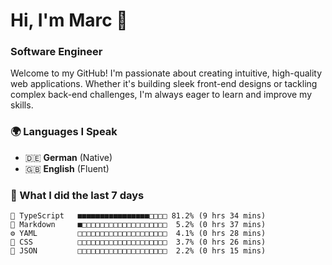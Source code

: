 # Hi, I'm Marc 👋 
### Software Engineer

Welcome to my GitHub! I'm passionate about creating intuitive, high-quality web applications. Whether it's building sleek front-end designs or tackling complex back-end challenges, I'm always eager to learn and improve my skills.  

### 🌍 Languages I Speak  
- 🇩🇪 **German** (Native)  
- 🇬🇧 **English** (Fluent)

### 🤯 What I did the last 7 days

```
🔷 TypeScript   ■■■■■■■■■■■■■■■■□□□□ 81.2% (9 hrs 34 mins)
📝 Markdown     ■□□□□□□□□□□□□□□□□□□□  5.2% (0 hrs 37 mins)
⚙️ YAML         □□□□□□□□□□□□□□□□□□□□  4.1% (0 hrs 28 mins)
🎨 CSS          □□□□□□□□□□□□□□□□□□□□  3.7% (0 hrs 26 mins)
📄 JSON         □□□□□□□□□□□□□□□□□□□□  2.2% (0 hrs 15 mins)
```